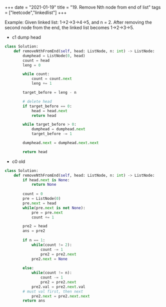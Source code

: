 +++
date = "2021-01-19"
title = "19. Remove Nth node from end of list"
tags = ["leetcode","linkedlist"]
+++

Example:
Given linked list: 1->2->3->4->5, and n = 2. After removing the second node from the end, the linked list becomes 1->2->3->5.

- c1 dump head
```python
class Solution:
    def removeNthFromEnd(self, head: ListNode, n: int) -> ListNode:
        dumphead = ListNode(0, head)
        count = head
        leng = 0

        while count:
            count = count.next
            leng += 1

        target_before = leng - n

        # delete head
        if target_before == 0:
            head = head.next
            return head

        while target_before > 0:
            dumphead = dumphead.next
            target_before -= 1

        dumphead.next = dumphead.next.next

        return head

```
- c0 old
```python
class Solution:
    def removeNthFromEnd(self, head: ListNode, n: int) -> ListNode:
        if head.next is None:
            return None
        
        count = 0
        pre = ListNode(0)
        pre.next = head
        while(pre.next is not None):
            pre = pre.next
            count += 1

        pre2 = head
        ans = pre2
  
        if n == 1:
            while(count != 2):
                count -= 1
                pre2 = pre2.next
            pre2.next = None
                
        else:
            while(count != n):
                count -= 1
                pre2 = pre2.next
            pre2.val = pre2.next.val 
		# must val first, then next
            pre2.next = pre2.next.next
        return ans
```

